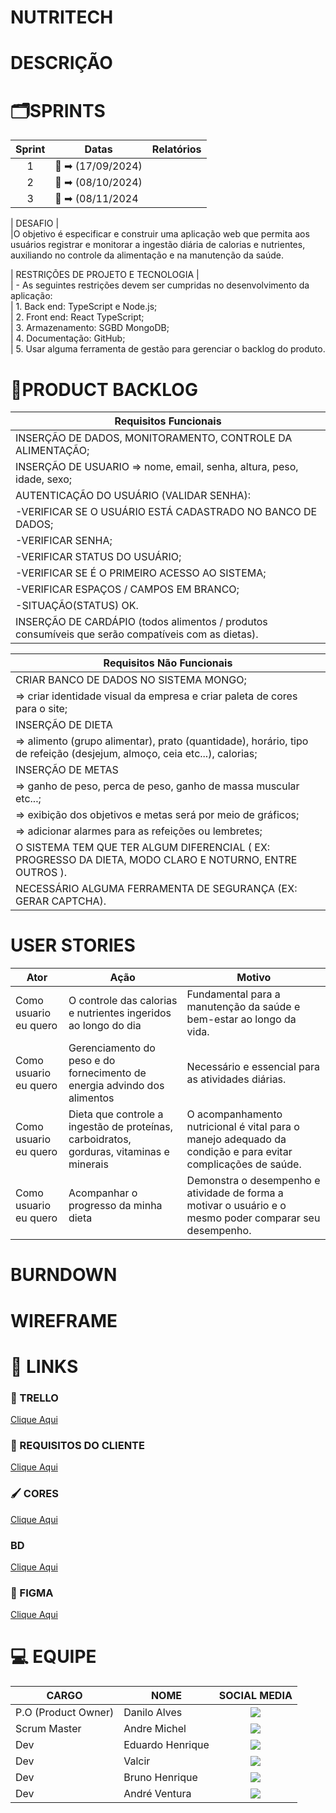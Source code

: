 # NUTRITECH
<div align="middle">
</div>
<!-- <img src='./src/pages/logo.nutritech.jpg'/> -->
<div>
 <h1>DESCRIÇÃO</h1>
</div>


# 🗂️SPRINTS
| Sprint  | Datas   | Relatórios                                     |
|:-------:| --------------------- |---------------------------------------------- |
|  1  | :calendar:  ➡ (17/09/2024) |
|  2  | :calendar:  ➡ (08/10/2024) |
|  3  | :calendar:  ➡ (08/11/2024  |

|       DESAFIO       |    
|O objetivo é especificar e construir uma aplicação web que permita aos usuários registrar e monitorar a ingestão diária de calorias e nutrientes, auxiliando no controle da alimentação e na manutenção da saúde.

|       RESTRIÇÕES DE PROJETO E TECNOLOGIA      |          
| - As seguintes restrições devem ser cumpridas no desenvolvimento da aplicação:     
| 1.	Back end: TypeScript e Node.js;          
| 2.	Front end: React TypeScript;        
| 3.	Armazenamento: SGBD MongoDB;       
| 4.	Documentação: GitHub;     
| 5.	Usar alguma ferramenta de gestão para gerenciar o backlog do produto. 


# 📑PRODUCT BACKLOG
|  Requisitos Funcionais       |
|------------------------------|
| INSERÇÃO DE DADOS, MONITORAMENTO, CONTROLE DA ALIMENTAÇÃO; 
| INSERÇÃO DE USUARIO => nome, email, senha, altura, peso, idade, sexo;              
| AUTENTICAÇÃO DO USUÁRIO (VALIDAR SENHA):      
| -VERIFICAR SE O USUÁRIO ESTÁ CADASTRADO NO BANCO DE DADOS;  
| -VERIFICAR SENHA;                                           
| -VERIFICAR STATUS DO USUÁRIO;                               
| -VERIFICAR SE É O PRIMEIRO ACESSO AO SISTEMA;                                                                         
| -VERIFICAR ESPAÇOS / CAMPOS EM BRANCO;                      
| -SITUAÇÃO(STATUS) OK.                                                                                                
| INSERÇÃO DE CARDÁPIO (todos alimentos / produtos consumíveis que serão compatíveis com as dietas).

 

|   Requisitos Não Funcionais                                                                                                                      
|------------------------------|
| CRIAR BANCO DE DADOS NO SISTEMA MONGO;  
| => criar identidade visual da empresa e criar paleta de cores para o site;
| INSERÇÃO DE DIETA
| => alimento (grupo alimentar), prato (quantidade), horário, tipo de refeição (desjejum, almoço, ceia etc...), calorias;
| INSERÇÃO DE METAS
| => ganho de peso, perca de peso, ganho de massa muscular etc...;
| => exibição dos objetivos e metas será por meio de gráficos;
| => adicionar alarmes para as refeições ou lembretes;
| O SISTEMA TEM QUE TER ALGUM DIFERENCIAL ( EX: PROGRESSO DA DIETA, MODO CLARO E NOTURNO, ENTRE OUTROS ). 
| NECESSÁRIO ALGUMA FERRAMENTA DE SEGURANÇA (EX:  GERAR CAPTCHA).

# USER STORIES
|Ator          |Ação                         |Motivo                        |
|--------------|-----------------------------|------------------------------|
|Como usuario eu quero| O controle das calorias e nutrientes ingeridos ao longo do dia | Fundamental para a manutenção da saúde e bem-estar ao longo da vida.
|Como usuario eu quero| Gerenciamento do peso e do fornecimento de energia advindo dos alimentos | Necessário e essencial para as atividades diárias.
|Como usuario eu quero| Dieta que controle a ingestão de proteínas, carboidratos, gorduras, vitaminas e minerais | O acompanhamento nutricional é vital para o manejo adequado da condição e para evitar complicações de saúde.
|Como usuario eu quero| Acompanhar o progresso da minha dieta | Demonstra o desempenho e atividade de forma a motivar o usuário e o mesmo poder comparar seu desempenho.


# BURNDOWN


# WIREFRAME

# 🔗 LINKS

### 🧮 TRELLO 
[Clique Aqui]()

### 📖 REQUISITOS DO CLIENTE
[Clique Aqui]()

### 🖌️ CORES
[Clique Aqui]()

### BD 
[Clique Aqui]()

### 🎨 FIGMA
[Clique Aqui]()


# :computer: EQUIPE

|CARGO | NOME| SOCIAL MEDIA |
|------|-----|:--------------:|
| P.O (Product Owner) |   Danilo Alves    |     <a target="_blank" href="https://"><img  src="https://skillicons.dev/icons?i=github"></a>|
| Scrum Master |   Andre Michel   |     <a target="_blank" href="https://github.com/andremc331"><img  src="https://skillicons.dev/icons?i=github"></a>|
| Dev     |   Eduardo Henrique  |     <a target="_blank" href="https://"><img src="https://skillicons.dev/icons?i=github"></a>|
| Dev     |   Valcir  |     <a target="_blank" href="https://"><img  src="https://skillicons.dev/icons?i=github"></a>|
| Dev     |   Bruno Henrique   |     <a target="_blank" href="https:/"><img  src="https://skillicons.dev/icons?i=github"></a>|
| Dev     |   André Ventura   |     <a target="_blank" href="https:/"><img  src="https://skillicons.dev/icons?i=github"></a>|


